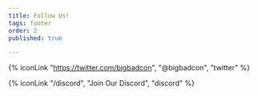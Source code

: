 ```yaml
---
title: Follow Us!
tags: footer
order: 2
published: true

---
```

{% iconLink "https://twitter.com/bigbadcon", "@bigbadcon", "twitter" %}

{% iconLink "/discord", "Join Our Discord", "discord" %}